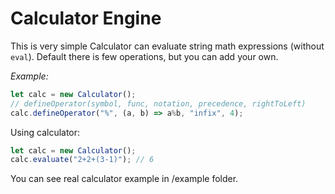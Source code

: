 # Calculator Engine

This is very simple Calculator can evaluate string math expressions (without `eval`).
Default there is few operations, but you can add your own.

*Example:*
```js
let calc = new Calculator();
// defineOperator(symbol, func, notation, precedence, rightToLeft)
calc.defineOperator("%", (a, b) => a%b, "infix", 4);
```

Using calculator:
```js
let calc = new Calculator();
calc.evaluate("2+2+(3-1)"); // 6
```

You can see real calculator example in /example folder.